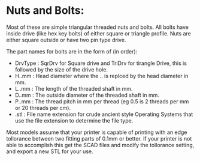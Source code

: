 # Nuts and Bolts:

Most of these are simple triangular threaded nuts and bolts.  All bolts have inside drive (like hex key bolts) of either square or triangle profile.  Nuts are either square outside or have two pin type drive.

The part names for bolts are in the form of (in order):
* DrvType : SqrDrv for Square drive and TriDrv for tirangle Drive, this is followed by the size of the drive hole.
* H..mm   : Head diameter where the .. is replced by the head diameter in mm.
* L..mm   : The length of the threaded shaft in mm.
* D..mm   : The outside diameter of the threaded shaft in mm.
* P..mm   : The thread pitch in mm per thread (eg 0.5 is 2 threads per mm or 20 threads per cm).
* .stl    : File name extension for crude ancient style Operating Systems that use the file extension to determine the file type.


Most models assume that your printer is capable of printing with an edge tollorance between two fitting parts of 0.1mm or better.  If your printer is not able to accomplish this get the SCAD files and modify the tollorance setting, and export a new STL for your use.
